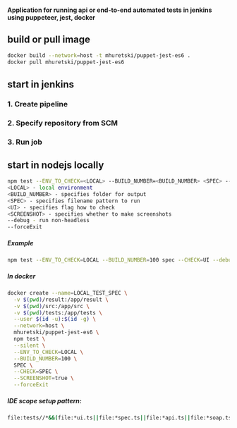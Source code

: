 #### Application for running api or end-to-end automated tests in jenkins using puppeteer, jest, docker

## build or pull image
```bash
docker build --network=host -t mhuretski/puppet-jest-es6 .
docker pull mhuretski/puppet-jest-es6
```
## start in jenkins
### 1. Create pipeline
### 2. Specify repository from SCM
### 3. Run job

## start in nodejs locally
```bash
npm test --ENV_TO_CHECK=<LOCAL> --BUILD_NUMBER=<BUILD_NUMBER> <SPEC> --CHECK=<UI> --SCREENSHOT=<SCREENSHOT> --debug
<LOCAL> - local environment
<BUILD_NUMBER> - specifies folder for output
<SPEC> - specifies filename pattern to run
<UI> - specifies flag how to check
<SCREENSHOT> - specifies whether to make screenshots
--debug - run non-headless
--forceExit
```
##### Example
```bash
npm test --ENV_TO_CHECK=LOCAL --BUILD_NUMBER=100 spec --CHECK=UI --debug --SCREENSHOT=true --forceExit
```

##### In docker
```bash
docker create --name=LOCAL_TEST_SPEC \
  -v $(pwd)/result:/app/result \
  -v $(pwd)/src:/app/src \
  -v $(pwd)/tests:/app/tests \
  --user $(id -u):$(id -g) \
  --network=host \
  mhuretski/puppet-jest-es6 \
  npm test \
  --silent \
  --ENV_TO_CHECK=LOCAL \
  --BUILD_NUMBER=100 \
  SPEC \
  --CHECK=SPEC \
  --SCREENSHOT=true \
  --forceExit
```

##### IDE scope setup pattern:
```bash 
file:tests//*&&(file:*ui.ts||file:*spec.ts||file:*api.ts||file:*soap.ts||file:*rest.ts||file:*perf.ts)
```
